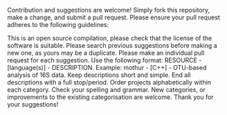 Contribution and suggestions are welcome! Simply fork this repository, make a change, and submit a pull request. Please ensure your pull request adheres to the following guidelines:

This is an open source compilation, please check that the license of the software is suitable.
Please search previous suggestions before making a new one, as yours may be a duplicate.
Please make an individual pull request for each suggestion.
Use the following format: RESOURCE - [language(s)] - DESCRIPTION.
Example: mothur - [C++] - OTU-based analysis of 16S data.
Keep descriptions short and simple.
End all descriptions with a full stop/period.
Order projects alphabetically within each category.
Check your spelling and grammar.
New categories, or improvements to the existing categorisation are welcome.
Thank you for your suggestions!
